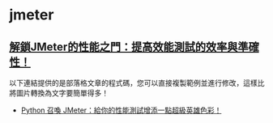 # jmeter


## [解鎖JMeter的性能之門：提高效能測試的效率與準確性！](https://shareboxnow.com/jmeter/)

以下連結提供的是部落格文章的程式碼，您可以直接複製範例並進行修改，這樣比將圖片轉換為文字要簡單得多！

- [Python 召喚 JMeter：給你的性能測試增添一點超級英雄色彩！](python_jmeter.py)
